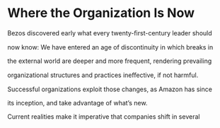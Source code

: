 # Where the Organization Is Now

Bezos discovered early what every twenty-ﬁrst-century leader should

now know: We have entered an age of discontinuity in which breaks in

the external world are deeper and more frequent, rendering prevailing

organizational structures and practices ineﬀective, if not harmful.

Successful organizations exploit those changes, as Amazon has since

its inception, and take advantage of what’s new.

Current realities make it imperative that companies shift in several